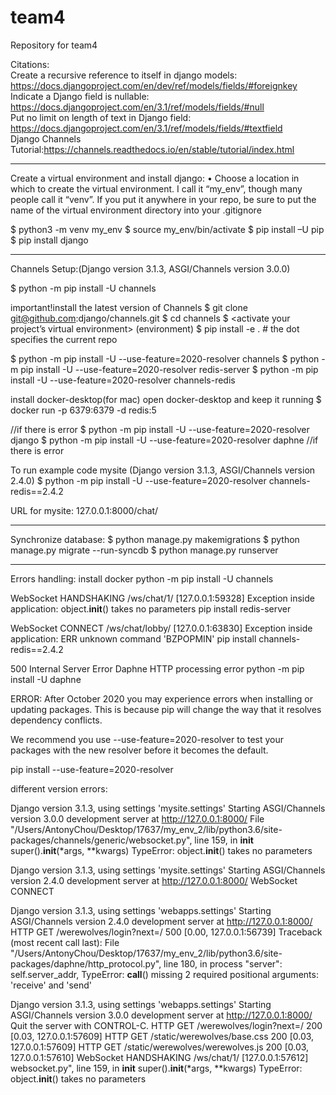 # team4
Repository for team4

Citations:  
Create a recursive reference to itself in django models: https://docs.djangoproject.com/en/dev/ref/models/fields/#foreignkey  
Indicate a Django field is nullable: https://docs.djangoproject.com/en/3.1/ref/models/fields/#null  
Put no limit on length of text in Django field: https://docs.djangoproject.com/en/3.1/ref/models/fields/#textfield  
Django Channels Tutorial:https://channels.readthedocs.io/en/stable/tutorial/index.html
****************************************************************
Create a virtual environment and install django:
• Choose a location in which to create the virtual environment. I call it “my_env”, though many
people call it “venv”. If you put it anywhere in your repo, be sure to put the name of the
virtual environment directory into your .gitignore

$ python3 -m venv my_env
$ source my_env/bin/activate
$ pip install –U pip
$ pip install django
****************************************************************
Channels Setup:(Django version 3.1.3, ASGI/Channels version 3.0.0)

$ python -m pip install -U channels 

important!install the latest version of Channels
$ git clone git@github.com:django/channels.git
$ cd channels
$ <activate your project’s virtual environment>
(environment) $ pip install -e .  # the dot specifies the current repo

$ python -m pip install -U --use-feature=2020-resolver channels
$ python -m pip install -U --use-feature=2020-resolver redis-server
$ python -m pip install -U --use-feature=2020-resolver channels-redis

install docker-desktop(for mac)
open docker-desktop and keep it running
$ docker run -p 6379:6379 -d redis:5

//if there is error
$ python -m pip install -U --use-feature=2020-resolver django
$ python -m pip install -U --use-feature=2020-resolver daphne
//if there is error

To run example code mysite (Django version 3.1.3, ASGI/Channels version 2.4.0)
$ python -m pip install -U --use-feature=2020-resolver channels-redis==2.4.2

URL for mysite: 127.0.0.1:8000/chat/

****************************************************************
Synchronize database:
$ python manage.py makemigrations 
$ python manage.py migrate --run-syncdb
$ python manage.py runserver
****************************************************************

Errors handling:
install docker
python -m pip install -U channels

WebSocket HANDSHAKING /ws/chat/1/ [127.0.0.1:59328]
Exception inside application: object.__init__() takes no parameters
pip install redis-server

WebSocket CONNECT /ws/chat/lobby/ [127.0.0.1:63830]
Exception inside application: ERR unknown command 'BZPOPMIN'
pip install channels-redis==2.4.2

500 Internal Server Error
Daphne HTTP processing error
python -m pip install -U daphne


ERROR: After October 2020 you may experience errors when installing or updating packages. This is because pip will change the way that it resolves dependency conflicts.

We recommend you use --use-feature=2020-resolver to test your packages with the new resolver before it becomes the default.

pip install --use-feature=2020-resolver 

different version errors:

Django version 3.1.3, using settings 'mysite.settings'
Starting ASGI/Channels version 3.0.0 development server at http://127.0.0.1:8000/ 
File "/Users/AntonyChou/Desktop/17637/my_env_2/lib/python3.6/site-packages/channels/generic/websocket.py", line 159, in __init__
    super().__init__(*args, **kwargs)
TypeError: object.__init__() takes no parameters

Django version 3.1.3, using settings 'mysite.settings'
Starting ASGI/Channels version 2.4.0 development server at http://127.0.0.1:8000/
WebSocket CONNECT

Django version 3.1.3, using settings 'webapps.settings'
Starting ASGI/Channels version 2.4.0 development server at http://127.0.0.1:8000/
HTTP GET /werewolves/login?next=/ 500 [0.00, 127.0.0.1:56739]
Traceback (most recent call last):
  File "/Users/AntonyChou/Desktop/17637/my_env_2/lib/python3.6/site-packages/daphne/http_protocol.py", line 180, in process
    "server": self.server_addr,
TypeError: __call__() missing 2 required positional arguments: 'receive' and 'send'

Django version 3.1.3, using settings 'webapps.settings'
Starting ASGI/Channels version 3.0.0 development server at http://127.0.0.1:8000/
Quit the server with CONTROL-C.
HTTP GET /werewolves/login?next=/ 200 [0.03, 127.0.0.1:57609]
HTTP GET /static/werewolves/base.css 200 [0.03, 127.0.0.1:57609]
HTTP GET /static/werewolves/werewolves.js 200 [0.03, 127.0.0.1:57610]
WebSocket HANDSHAKING /ws/chat/1/ [127.0.0.1:57612]
websocket.py", line 159, in __init__
    super().__init__(*args, **kwargs)
TypeError: object.__init__() takes no parameters
